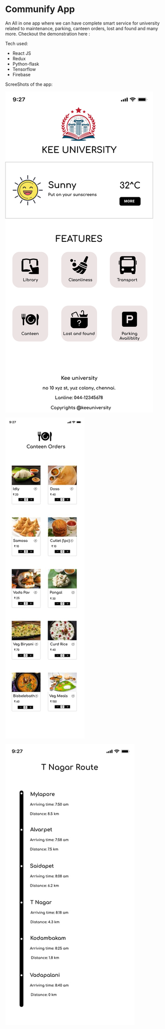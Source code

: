 # Communify App

An All in one app where we can have complete smart service for university related to maintenance, parking, canteen orders, lost and found and many more.
Checkout the demonstration here : 

Tech used:
  - React JS
  - Redux
  - Python-flask
  - Tensorflow
  - Firebase

ScreeShots of the app:

![alt text](https://github.com/kd100100/communify/blob/main/React%20App/image_2021-05-16_09-56-40.png)

![alt text](https://github.com/kd100100/communify/blob/main/React%20App/canteen.jpg)

![alt text](https://github.com/kd100100/communify/blob/main/React%20App/tnagar_route.jpg)
